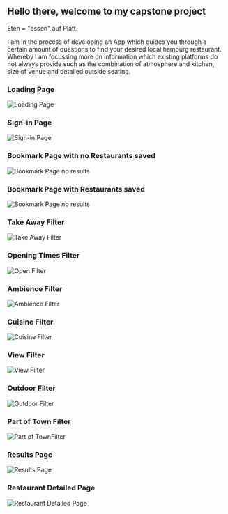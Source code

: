 ## Hello there, welcome to my capstone project

Eten = "essen" auf Platt.

I am in the process of developing an App which guides you through a certain amount of questions to find your desired local hamburg restaurant. Whereby I am focussing more on information which existing platforms do not always provide such as the combination of atmosphere and kitchen, size of venue and detailed outside seating.

### Loading Page

![Loading Page](src/img/screenshots/loading-page.png)

### Sign-in Page

![Sign-in Page](src/img/screenshots/sign-in-page.png)

### Bookmark Page with no Restaurants saved

![Bookmark Page no results](src/img/screenshots/bookmark-page-empty.png)

### Bookmark Page with Restaurants saved

![Bookmark Page no results](src/img/screenshots/bookmark-page-filled.png)

### Take Away Filter

![Take Away Filter](src/img/screenshots/take-away-page.png)

### Opening Times Filter

![Open Filter](src/img/screenshots/open-page.png)

### Ambience Filter

![Ambience Filter](src/img/screenshots/ambience-page.png)

### Cuisine Filter

![Cuisine Filter](src/img/screenshots/cuisine-page.png)

### View Filter

![View Filter](src/img/screenshots/view-page.png)

### Outdoor Filter

![Outdoor Filter](src/img/screenshots/outdoor-page.png)

### Part of Town Filter

![Part of TownFilter](src/img/screenshots/part-of-town-page.png)

### Results Page

![Results Page](src/img/screenshots/results-page.png)

### Restaurant Detailed Page

![Restaurant Detailed Page](src/img/screenshots/restaurant-detailed-page.png)
